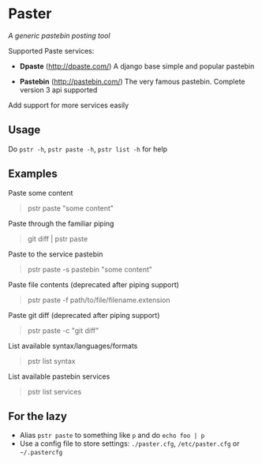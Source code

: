 Paster
======
*A generic pastebin posting tool*

Supported Paste services:

 - **Dpaste** (http://dpaste.com/)
   A django base simple and popular pastebin

 - **Pastebin** (http://pastebin.com/)
   The very famous pastebin. Complete version 3 api supported

Add support for more services easily

Usage
-----

Do `pstr -h`, `pstr paste -h`, `pstr list -h` for help

Examples
--------

Paste some content

> pstr paste "some content"

Paste through the familiar piping

> git diff | pstr paste

Paste to the service pastebin

> pstr paste -s pastebin "some content"

Paste file contents (deprecated after piping support)

> pstr paste -f path/to/file/filename.extension

Paste git diff (deprecated after piping support)

> pstr paste -c "git diff"

List available syntax/languages/formats

> pstr list syntax

List available pastebin services

> pstr list services

For the lazy
------------

  - Alias `pstr paste` to something like `p` and do `echo foo | p`
  - Use a config file to store settings: `./paster.cfg`, `/etc/paster.cfg` or `~/.pastercfg`
